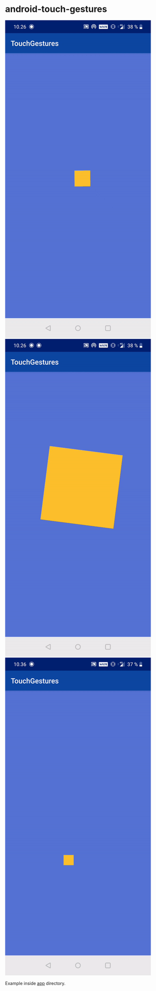 # android-touch-gestures
![](screenshots/zoom.gif)
![](screenshots/rotation.gif)
![](screenshots/translate.gif)

Example inside <a href="./app">app</a> directory.
